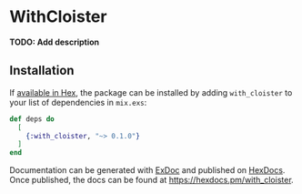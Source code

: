 # WithCloister

**TODO: Add description**

## Installation

If [available in Hex](https://hex.pm/docs/publish), the package can be installed
by adding `with_cloister` to your list of dependencies in `mix.exs`:

```elixir
def deps do
  [
    {:with_cloister, "~> 0.1.0"}
  ]
end
```

Documentation can be generated with [ExDoc](https://github.com/elixir-lang/ex_doc)
and published on [HexDocs](https://hexdocs.pm). Once published, the docs can
be found at <https://hexdocs.pm/with_cloister>.

